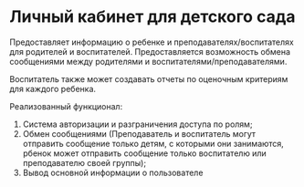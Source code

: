 # Личный кабинет для детского сада
Предоставляет информацию о ребенке и преподавателях/воспитателях для родителей и воспитателей.
Предоставляется возможность обмена сообщениями между родителями и воспитателями/преподавателями.

Воспитатель также может создавать отчеты по оценочным критериям для каждого ребенка.

Реализованный функционал:

1. Система авторизации и разграничения доступа по ролям;
2. Обмен сообщениями (Преподаватель и воспитатель могут отправить сообщение только детям, с которыми они занимаются, рбенок может     отправить сообщение только воспитателю или преподавателю своей группы);
3. Вывод основной информации о пользователе	
